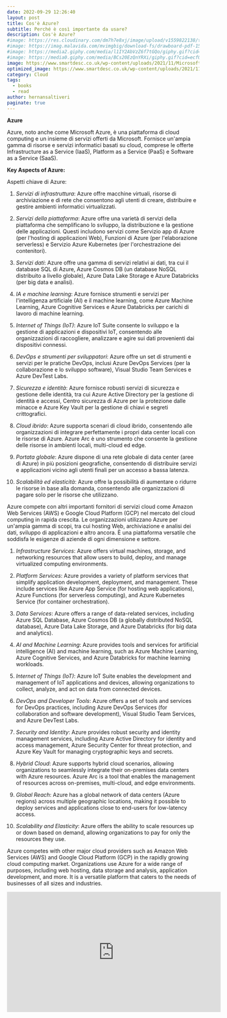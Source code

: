 ```yaml
---
date: 2022-09-29 12:26:40
layout: post
title: Cos'è Azure?
subtitle: Perché è così importante da usare?
description: Cos'è Azure?
#image: https://res.cloudinary.com/dm7h7e8xj/image/upload/v1559822138/theme9_v273a9.jpg
#image: https://imag.malavida.com/mvimgbig/download-fs/drawboard-pdf-15322-5.jpg
#image: https://media2.giphy.com/media/l1IY2AbVzZ6f7tGQo/giphy.gif?cid=ecf05e47c46f4c993306fa86540461d15f358257b387d43f&rid=giphy.gif
#image: https://media0.giphy.com/media/BCs20EzQnYRXi/giphy.gif?cid=ecf05e47f232b1b79d83818de57145545e1c0893e38473eb&rid=giphy.gif
image: https://www.smartdesc.co.uk/wp-content/uploads/2021/11/Microsoft-Azure.jpg
optimized_image: https://www.smartdesc.co.uk/wp-content/uploads/2021/11/Microsoft-Azure.jpg
category: Cloud
tags:
  - books
  - read
author: hernansaltiveri
paginate: true
---
```




**Azure**

Azure, noto anche come Microsoft Azure, è una piattaforma di cloud computing e un insieme di servizi offerti da Microsoft. Fornisce un'ampia gamma di risorse e servizi informatici basati su cloud, comprese le offerte Infrastructure as a Service (IaaS), Platform as a Service (PaaS) e Software as a Service (SaaS).

**Key Aspects of Azure:**

Aspetti chiave di Azure:

1. *Servizi di infrastruttura*: Azure offre macchine virtuali, risorse di archiviazione e di rete che consentono agli utenti di creare, distribuire e gestire ambienti informatici virtualizzati.

2. *Servizi della piattaforma*: Azure offre una varietà di servizi della piattaforma che semplificano lo sviluppo, la distribuzione e la gestione delle applicazioni. Questi includono servizi come Servizio app di Azure (per l'hosting di applicazioni Web), Funzioni di Azure (per l'elaborazione serverless) e Servizio Azure Kubernetes (per l'orchestrazione dei contenitori).

3. *Servizi dati*: Azure offre una gamma di servizi relativi ai dati, tra cui il database SQL di Azure, Azure Cosmos DB (un database NoSQL distribuito a livello globale), Azure Data Lake Storage e Azure Databricks (per big data e analisi).

4. *IA e machine learning*: Azure fornisce strumenti e servizi per l'intelligenza artificiale (AI) e il machine learning, come Azure Machine Learning, Azure Cognitive Services e Azure Databricks per carichi di lavoro di machine learning.

5. *Internet of Things (IoT)*: Azure IoT Suite consente lo sviluppo e la gestione di applicazioni e dispositivi IoT, consentendo alle organizzazioni di raccogliere, analizzare e agire sui dati provenienti dai dispositivi connessi.

6. *DevOps e strumenti per sviluppatori*: Azure offre un set di strumenti e servizi per le pratiche DevOps, inclusi Azure DevOps Services (per la collaborazione e lo sviluppo software), Visual Studio Team Services e Azure DevTest Labs.

7. *Sicurezza e identità*: Azure fornisce robusti servizi di sicurezza e gestione delle identità, tra cui Azure Active Directory per la gestione di identità e accessi, Centro sicurezza di Azure per la protezione dalle minacce e Azure Key Vault per la gestione di chiavi e segreti crittografici.

8. *Cloud ibrido*: Azure supporta scenari di cloud ibrido, consentendo alle organizzazioni di integrare perfettamente i propri data center locali con le risorse di Azure. Azure Arc è uno strumento che consente la gestione  delle risorse in ambienti locali, multi-cloud ed edge.

9. *Portata globale*: Azure dispone di una rete globale di data center (aree di Azure) in più posizioni geografiche, consentendo di distribuire servizi e applicazioni vicino agli utenti finali per un accesso a bassa latenza.

10. *Scalabilità ed elasticità*: Azure offre la possibilità di aumentare o ridurre le risorse in base alla domanda, consentendo alle organizzazioni di pagare solo per le risorse che utilizzano.

Azure compete con altri importanti fornitori di servizi cloud come Amazon Web Services (AWS) e Google Cloud Platform (GCP) nel mercato del cloud computing in rapida crescita. Le organizzazioni utilizzano Azure per un'ampia gamma di scopi, tra cui hosting Web, archiviazione e analisi dei dati, sviluppo di applicazioni e altro ancora. È una piattaforma versatile che soddisfa le esigenze di aziende di ogni dimensione e settore.

1. *Infrastructure Services*: Azure offers virtual machines, storage, and networking resources that allow users to build, deploy, and manage virtualized computing environments.

2. *Platform Services*: Azure provides a variety of platform services that simplify application development, deployment, and management. These include services like Azure App Service (for hosting web applications), Azure Functions (for serverless computing), and Azure Kubernetes Service (for container orchestration).

3. *Data Services*: Azure offers a range of data-related services, including Azure SQL Database, Azure Cosmos DB (a globally distributed NoSQL database), Azure Data Lake Storage, and Azure Databricks (for big data and analytics).

4. *AI and Machine Learning*: Azure provides tools and services for artificial intelligence (AI) and machine learning, such as Azure Machine Learning, Azure Cognitive Services, and Azure Databricks for machine learning workloads.

5. *Internet of Things (IoT)*: Azure IoT Suite enables the development and management of IoT applications and devices, allowing organizations to collect, analyze, and act on data from connected devices.

6. *DevOps and Developer Tools*: Azure offers a set of tools and services for DevOps practices, including Azure DevOps Services (for collaboration and software development), Visual Studio Team Services, and Azure DevTest Labs.

7. *Security and Identity*: Azure provides robust security and identity management services, including Azure Active Directory for identity and access management, Azure Security Center for threat protection, and Azure Key Vault for managing cryptographic keys and secrets.

8. *Hybrid Cloud*: Azure supports hybrid cloud scenarios, allowing organizations to seamlessly integrate their on-premises data centers with Azure resources. Azure Arc is a tool that enables the management of resources across on-premises, multi-cloud, and edge environments.

9. *Global Reach*: Azure has a global network of data centers (Azure regions) across multiple geographic locations, making it possible to deploy services and applications close to end-users for low-latency access.

10. *Scalability and Elasticity*: Azure offers the ability to scale resources up or down based on demand, allowing organizations to pay for only the resources they use.

Azure competes with other major cloud providers such as Amazon Web Services (AWS) and Google Cloud Platform (GCP) in the rapidly growing cloud computing market. Organizations use Azure for a wide range of purposes, including web hosting, data storage and analysis, application development, and more. It is a versatile platform that caters to the needs of businesses of all sizes and industries.

<iframe width="560" height="315" src="https://www.youtube.com/embed/YfZ0zk5Zzcw?si=xWu-A0zmQHB3iEj5" title="YouTube video player" frameborder="0" allow="accelerometer; autoplay; clipboard-write; encrypted-media; gyroscope; picture-in-picture; web-share" allowfullscreen></iframe>